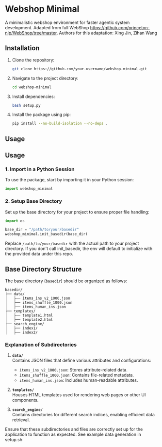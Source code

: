 # Webshop Minimal

A minimalistic webshop environment for faster agentic system development. Adapted from full WebShop https://github.com/princeton-nlp/WebShop/tree/master.
Authors for this adaptation: Xing Jin, Zihan Wang

## Installation

1. Clone the repository:
    ```bash
    git clone https://github.com/your-username/webshop-minimal.git
    ```
2. Navigate to the project directory:
    ```bash
    cd webshop-minimal
    ```
3. Install dependencies:
    ```bash
    bash setup.py
    ```
4. Install the package using pip:
    ```bash
    pip install --no-build-isolation --no-deps .
    ```

## Usage

## Usage

### 1. Import in a Python Session

To use the package, start by importing it in your Python session:

```python
import webshop_minimal
```

### 2. Setup Base Directory

Set up the base directory for your project to ensure proper file handling:

```python
import os

base_dir = "/path/to/your/basedir"
webshop_minimal.init_basedir(base_dir)
```

Replace `/path/to/your/basedir` with the actual path to your project directory. If you don't call init_basedir, the env will default to initialize with the provided data under this repo.


## Base Directory Structure

The base directory (`basedir`) should be organized as follows:

```
basedir/
├── data/
│   ├── items_ins_v2_1000.json
│   ├── items_shuffle_1000.json
│   ├── items_human_ins.json
├── templates/
│   ├── template1.html
│   ├── template2.html
├── search_engine/
│   ├── index1/
│   ├── index2/
```

### Explanation of Subdirectories

1. **`data/`**  
    Contains JSON files that define various attributes and configurations:
    - `items_ins_v2_1000.json`: Stores attribute-related data.
    - `items_shuffle_1000.json`: Contains file-related metadata.
    - `items_human_ins.json`: Includes human-readable attributes.

2. **`templates/`**  
    Houses HTML templates used for rendering web pages or other UI components.

3. **`search_engine/`**  
    Contains directories for different search indices, enabling efficient data retrieval.

Ensure that these subdirectories and files are correctly set up for the application to function as expected. See example data generation in setup.sh
